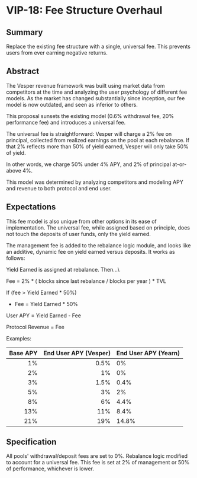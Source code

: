 # VIP-18: Fee Structure Overhaul

Summary
-------

Replace the existing fee structure with a single, universal fee. This prevents users from ever earning negative returns.

Abstract
--------

The Vesper revenue framework was built using market data from competitors at the time and analyzing the user psychology of different fee models. As the market has changed substantially since inception, our fee model is now outdated, and seen as inferior to others.

This proposal sunsets the existing model (0.6% withdrawal fee, 20% performance fee) and introduces a universal fee.

The universal fee is straightforward: Vesper will charge a 2% fee on principal, collected from realized earnings on the pool at each rebalance. If that 2% reflects more than 50% of yield earned, Vesper will only take 50% of yield.

In other words, we charge 50% under 4% APY, and 2% of principal at-or-above 4%.

This model was determined by analyzing competitors and modeling APY and revenue to both protocol and end user. 

Expectations
------------

This fee model is also unique from other options in its ease of implementation. The universal fee, while assigned based on principle, does not touch the deposits of user funds, only the yield earned.

The management fee is added to the rebalance logic module, and looks like an additive, dynamic fee on yield earned versus deposits. It works as follows:

Yield Earned is assigned at rebalance. Then...\

Fee = 2% * ( blocks since last rebalance / blocks per year ) * TVL

If (fee > Yield Earned * 50%)

*  Fee = Yield Earned * 50%

User APY = Yield Earned - Fee

Protocol Revenue = Fee

Examples:

| Base APY | End User APY (Vesper) | End User APY (Yearn) |
|-------: |-------: | --------|
| 1% | 0.5% | 0% |
| 2% | 1% | 0% |
| 3% | 1.5% | 0.4% |
| 5% | 3% | 2% |
| 8% | 6% | 4.4% |
| 13% | 11% | 8.4% |
| 21% | 19% | 14.8% |

Specification
-------------

All pools' withdrawal/deposit fees are set to 0%. Rebalance logic modified to account for a universal fee. This fee is set at 2% of management or 50% of performance, whichever is lower.
